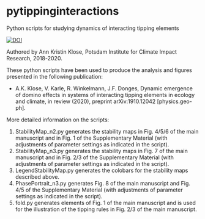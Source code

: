 # pytippinginteractions
Python scripts for studying dynamics of interacting tipping elements

[![DOI](https://www.zenodo.org/badge/259251032.svg)](https://www.zenodo.org/badge/latestdoi/259251032)

Authored by Ann Kristin Klose, Potsdam Institute for Climate Impact Research, 2018-2020.

These python scripts have been used to produce the analysis and figures presented in the following publication:

* A.K. Klose, V. Karle, R. Winkelmann, J.F. Donges,
Dynamic emergence of domino effects in systems of interacting tipping elements in ecology and climate,
in review (2020),
preprint arXiv:1910.12042 [physics.geo-ph].

More detailed information on the scripts:

1) StabilityMap_n2.py generates the stability maps in Fig. 4/5/6 of the main manuscript and in Fig. 1 of the Supplementary Material (with adjustments of parameter settings as indicated in the script).
2) StabilityMap_n3.py generates the stability maps in Fig. 7 of the main manuscript and in Fig. 2/3 of the Supplementary Material (with adjustments of parameter settings as indicated in the script).
3) LegendStabilityMap.py generates the colobars for the stability maps described above.
4) PhasePortrait_n3.py generates Fig. 8 of the main manuscript and Fig. 4/5 of the Supplementary Material (with adjustments of parameter settings as indicated in the script).
5) fold.py generates elements of Fig. 1 of the main manuscript and is used for the illustration of the tipping rules in Fig. 2/3 of the main manuscript.
